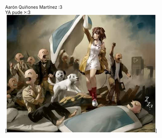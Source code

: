 Aarón Quiñones Martínez :3  
YA pude >:3  
[![Korone](https://github.com/UP210709/UP210709_CPP/blob/main/Imagenes/Korone.jpg)]
